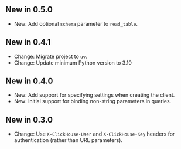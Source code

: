 ## New in 0.5.0

* New: Add optional `schema` parameter to `read_table`.

## New in 0.4.1

* Change: Migrate project to `uv`.
* Change: Update minimum Python version to 3.10

## New in 0.4.0

* New: Add support for specifying settings when creating the client.
* New: Initial support for binding non-string parameters in queries.

## New in 0.3.0

* Change: Use `X-ClickHouse-User` and `X-ClickHouse-Key` headers for authentication (rather than URL parameters).
